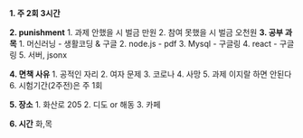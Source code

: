 
__1. 주 2회 3시간__

__2. punishment__
	1. 과제 안했을 시
		벌금 만원
	2. 참여 못했을 시
		벌금 오천원
__3. 공부 과목__
	1. 머신러닝 - 생활코딩 & 구글
	2. node.js - pdf
	3. Mysql - 구글링
	4. react - 구글링
	5. 서버, jsonx

__4. 면책 사유__
	1. 공적인 자리
	2. 여자 문제
	3. 코로나
	4. 사망
	5. 과제 이지랄 하면 안된다
	6. 시험기간(2주전)은 주 1회

__5. 장소__
	1. 화산로 205
	2. 디도 or 해동
	3. 카페

__6. 시간__
	화,목
	
	
	

